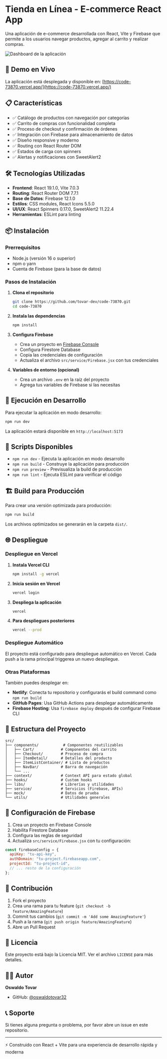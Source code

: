 # Tienda en Línea - E-commerce React App

Una aplicación de e-commerce desarrollada con React, Vite y Firebase que permite a los usuarios navegar productos, agregar al carrito y realizar compras.

![Dashboard de la aplicación](./dashboard-screenshot.png)

## 🚀 Demo en Vivo

La aplicación está desplegada y disponible en: [https://code-73870.vercel.app/](https://code-73870.vercel.app/)

## 📋 Características

- ✅ Catálogo de productos con navegación por categorías
- ✅ Carrito de compras con funcionalidad completa
- ✅ Proceso de checkout y confirmación de órdenes
- ✅ Integración con Firebase para almacenamiento de datos
- ✅ Diseño responsive y moderno
- ✅ Routing con React Router DOM
- ✅ Estados de carga con spinners
- ✅ Alertas y notificaciones con SweetAlert2

## 🛠️ Tecnologías Utilizadas

- **Frontend**: React 19.1.0, Vite 7.0.3
- **Routing**: React Router DOM 7.7.1
- **Base de Datos**: Firebase 12.1.0
- **Estilos**: CSS modules, React Icons 5.5.0
- **UI/UX**: React Spinners 0.17.0, SweetAlert2 11.22.4
- **Herramientas**: ESLint para linting

## 📦 Instalación

### Prerrequisitos

- Node.js (versión 16 o superior)
- npm o yarn
- Cuenta de Firebase (para la base de datos)

### Pasos de Instalación

1. **Clona el repositorio**
   ```bash
   git clone https://github.com/tovar-dev/code-73870.git
   cd code-73870
   ```

2. **Instala las dependencias**
   ```bash
   npm install
   ```

3. **Configura Firebase**
   - Crea un proyecto en [Firebase Console](https://console.firebase.google.com/)
   - Configura Firestore Database
   - Copia las credenciales de configuración
   - Actualiza el archivo `src/service/Firebase.jsx` con tus credenciales

4. **Variables de entorno (opcional)**
   - Crea un archivo `.env` en la raíz del proyecto
   - Agrega tus variables de Firebase si las necesitas

## 🚀 Ejecución en Desarrollo

Para ejecutar la aplicación en modo desarrollo:

```bash
npm run dev
```

La aplicación estará disponible en `http://localhost:5173`

## 📝 Scripts Disponibles

- `npm run dev` - Ejecuta la aplicación en modo desarrollo
- `npm run build` - Construye la aplicación para producción
- `npm run preview` - Previsualiza la build de producción
- `npm run lint` - Ejecuta ESLint para verificar el código

## 🏗️ Build para Producción

Para crear una versión optimizada para producción:

```bash
npm run build
```

Los archivos optimizados se generarán en la carpeta `dist/`.

## 🌐 Despliegue

### Despliegue en Vercel

1. **Instala Vercel CLI**
   ```bash
   npm install -g vercel
   ```

2. **Inicia sesión en Vercel**
   ```bash
   vercel login
   ```

3. **Despliega la aplicación**
   ```bash
   vercel
   ```

4. **Para despliegues posteriores**
   ```bash
   vercel --prod
   ```

### Despliegue Automático

El proyecto está configurado para despliegue automático en Vercel. Cada push a la rama principal triggerea un nuevo despliegue.

### Otras Plataformas

También puedes desplegar en:
- **Netlify**: Conecta tu repositorio y configurarás el build command como `npm run build`
- **GitHub Pages**: Usa GitHub Actions para desplegar automáticamente
- **Firebase Hosting**: Usa `firebase deploy` después de configurar Firebase CLI

## 📁 Estructura del Proyecto

```
src/
├── components/           # Componentes reutilizables
│   ├── Cart/            # Componentes del carrito
│   ├── Checkout/        # Proceso de compra
│   ├── ItemDetail/      # Detalles del producto
│   ├── ItemListContainer/ # Lista de productos
│   ├── NavBar/          # Barra de navegación
│   └── ...
├── context/             # Context API para estado global
├── hooks/               # Custom hooks
├── libs/                # Librerías y utilidades
├── service/             # Servicios (Firebase, APIs)
├── mock/                # Datos de prueba
└── utils/               # Utilidades generales
```

## 🔧 Configuración de Firebase

1. Crea un proyecto en Firebase Console
2. Habilita Firestore Database
3. Configura las reglas de seguridad
4. Actualiza `src/service/Firebase.jsx` con tu configuración:

```javascript
const firebaseConfig = {
  apiKey: "tu-api-key",
  authDomain: "tu-project.firebaseapp.com",
  projectId: "tu-project-id",
  // ... resto de la configuración
};
```

## 🤝 Contribución

1. Fork el proyecto
2. Crea una rama para tu feature (`git checkout -b feature/AmazingFeature`)
3. Commit tus cambios (`git commit -m 'Add some AmazingFeature'`)
4. Push a la rama (`git push origin feature/AmazingFeature`)
5. Abre un Pull Request

## 📄 Licencia

Este proyecto está bajo la Licencia MIT. Ver el archivo `LICENSE` para más detalles.

## 👨‍💻 Autor

**Oswaldo Tovar**
- GitHub: [@oswaldotovar32](https://github.com/oswaldotovar32)

## 📞 Soporte

Si tienes alguna pregunta o problema, por favor abre un issue en este repositorio.

---

⚡ Construido con React + Vite para una experiencia de desarrollo rápida y moderna